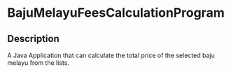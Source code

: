 # BajuMelayuFeesCalculationProgram

## Description

A Java Application that can calculate the total price of the selected baju melayu from the lists.
